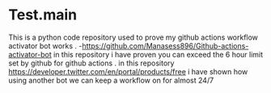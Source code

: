 # Test.main
This is a python code repository used to prove my github actions workflow  activator bot works .
   -https://github.com/Manasess896/Github-actions-activator-bot in this repository i have proven you can exceed the 6 hour limit set by github for github actions .
   in this repository https://developer.twitter.com/en/portal/products/free i have shown how using another bot we can keep a workflow on for almost 24/7


